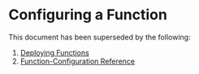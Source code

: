 # Configuring a Function

This document has been superseded by the following:
1. [Deploying Functions](/docs/tasks/deploying-functions.md)
2. [Function-Configuration Reference](/docs/reference/function-configuration/)

